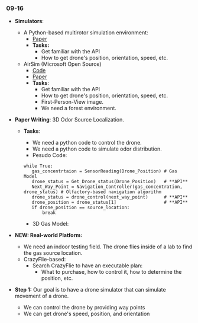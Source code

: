 ### 09-16
* **Simulators**: 
  * A Python-based multirotor simulation environment:
    * [Paper](https://arxiv.org/abs/2306.04485)
    * **Tasks:**
      * Get familiar with the API
      * How to get drone's position, orientation, speed, etc.  
  * AirSim (Microsoft Open Source)
    * [Code](https://github.com/microsoft/AirSim/tree/main)
    * [Paper](https://microsoft.github.io/AirSim/apis/)
    * **Tasks**:
      * Get familiar with the API
      * How to get drone's position, orientation, speed, etc.
      * First-Person-View image.
      * We need a forest environment. 

* **Paper Writing**: 3D Odor Source Localization.
  * **Tasks**:
    * We need a python code to control the drone. 
    * We need a python code to simulate odor distribution.
    * Pesudo Code:
    
    ```
    while True:
       gas_concentrtaion = SensorReading(Drone_Position) # Gas Model
       drone_status = Get_Drone_status(Drone_Position)   # **API** 
       Next_Way_Point = Navigation_Controller(gas_concentration, drone_status) # Olfactory-based navigation algorithm
       drone_status = drone_control(next_way_point)      # **API**
       drone_position = drone_status[1]                  # **API**
       if drone_position == source_location:
           break 
    ```
    * 3D Gas Model:


* **NEW: Real-world Platform:**
  * We need an indoor testing field. The drone flies inside of a lab to find the gas source location. 
  * CrazyFlie-based: 
    * Search CrazyFlie to have an executable plan:
      * What to purchase, how to control it, how to determine the position, etc. 

* **Step 1:** Our goal is to have a drone simulator that can simulate movement of a drone. 
  * We can control the drone by providing way points
  * We can get drone's speed, position, and orientation
